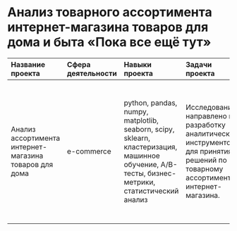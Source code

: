 # Анализ товарного ассортимента интернет-магазина товаров для дома и быта «Пока все ещё тут»
| Название проекта | Сфера деятельности | Навыки проекта | Задачи проекта | Описание проекта | Ссылка | Статус проекта |
| :--------------- | :------- | :------- | :--------------- | :------------------- | :----- | :----- |
| Анализ ассортимента интернет-магазина товаров для дома | e-commerce | python, pandas, numpy, matplotlib, seaborn, scipy, sklearn, кластеризация, машинное обучение, А/В-тесты, бизнес-метрики, статистический анализ  | Исследование направлено на разработку аналитических инструментов для принятия решений по товарному ассортименту интернет-магазина. | Мой финальный проект в области e-commerce, в котором максимально собраны все знания и навыки, которые я могу проявить в работе аналитиком данных. | [online_store_analysis][1] | Завершен |

[1]:https://github.com/baconanna/Portfolio/tree/main/online_store_analysis
